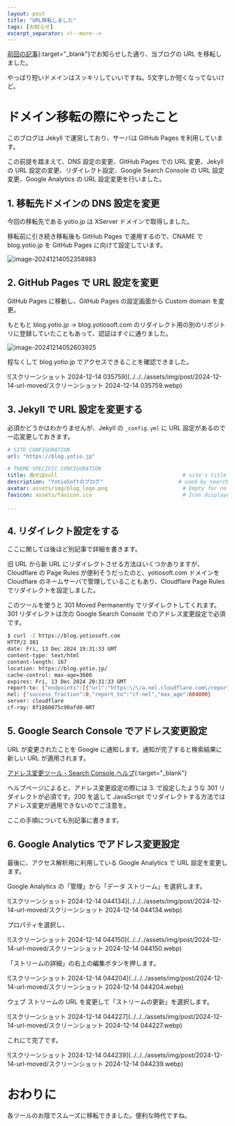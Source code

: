```yaml
---
layout: post
title: "URL移転しました"
tags: [お知らせ]
excerpt_separator: <!--more-->
---
```


[前回の記事](https://blog.yotio.jp/2024/12/08/new_domain.html){:target="_blank"}でお知らせした通り、当ブログの URL を移転しました。

やっぱり短いドメインはスッキリしていいですね。5文字しか短くなってないけど。

<!--more-->

# ドメイン移転の際にやったこと

このブログは Jekyll で運営しており、サーバは GitHub Pages を利用しています。

この前提を踏まえて、DNS 設定の変更、GitHub Pages での URL 変更、Jekyll の URL 設定の変更、リダイレクト設定、Google Search Console の URL 設定変更、Google Analytics の URL 設定変更を行いました。

## 1. 移転先ドメインの DNS 設定を変更

今回の移転先である yotio.jp は XServer ドメインで取得しました。

移転前に引き続き移転後も GitHub Pages で運用するので、CNAME で blog.yotio.jp を GitHub Pages に向けて設定しています。

![image-20241214052358983](../../../assets/img/post/2024-12-14-url-moved/image-20241214052358983.webp)

## 2. GitHub Pages で URL 設定を変更

GitHub Pages に移動し、GitHub Pages の設定画面から Custom domain を変更。

もともと blog.yotio.jp -> blog.yotiosoft.com のリダイレクト用の別のリポジトリに登録していたこともあって、認証はすぐに通りました。

![image-20241214052603925](../../../assets/img/post/2024-12-14-url-moved/image-20241214052603925.webp)

程なくして blog.yotio.jp でアクセスできることを確認できました。

![スクリーンショット 2024-12-14 035759](../../../assets/img/post/2024-12-14-url-moved/スクリーンショット 2024-12-14 035759.webp)

## 3. Jekyll で URL 設定を変更する

必須かどうかはわかりませんが、Jekyll の ``_config.yml`` に URL 設定があるので一応変更しておきます。

```yaml
# SITE CONFIGURATION
url: "https://blog.yotio.jp"

# THEME-SPECIFIC CONFIGURATION
title: 為せばnull                                        # site's title
description: "YotioSoftのブログ"       					# used by search engines
avatar: assets/img/blog_logo.png                        # Empty for no avatar in navbar
favicon: assets/favicon.ico                             # Icon displayed in the tab

...
```

## 4. リダイレクト設定をする

ここに関しては後ほど別記事で詳細を書きます。

旧 URL から新 URL にリダイレクトさせる方法はいくつかありますが、Cloudflare の Page Rules が便利そうだったのと、yotiosoft.com ドメインを Cloudflare のネームサーバで管理していることもあり、Cloudflare Page Rules でリダイレクトを設定しました。

このツールを使うと 301 Moved Permanently でリダイレクトしてくれます。301 リダイレクトは次の Google Search Console でのアドレス変更設定で必須です。

```sh
$ curl -I https://blog.yotiosoft.com
HTTP/2 301
date: Fri, 13 Dec 2024 19:31:33 GMT
content-type: text/html
content-length: 167
location: https://blog.yotio.jp/
cache-control: max-age=3600
expires: Fri, 13 Dec 2024 20:31:33 GMT
report-to: {"endpoints":[{"url":"https:\/\/a.nel.cloudflare.com\/report\/v4?s=ffbfHRgswDfYEml9ovmQS5h5vNRIc%2FpODh%2FeBkYKm6klVLHeZi66wjgBNHX8Eyv%2BN9tbOtvj32aBzPJaBj1NhdeXJ%2FAXuxodOVlntfPwA1n2%2BUNOCnmD84wobanTNZH4nIwNX4WO%2FcUxWYIGdwiqOyE%3D"}],"group":"cf-nel","max_age":604800}
nel: {"success_fraction":0,"report_to":"cf-nel","max_age":604800}
server: cloudflare
cf-ray: 8f1860075c90afd0-NRT
```

## 5. Google Search Console でアドレス変更設定

URL が変更されたことを Google に通知します。通知が完了すると検索結果に新しい URL が適用されます。

[アドレス変更ツール - Search Console ヘルプ](https://support.google.com/webmasters/answer/9370220?hl=ja){:target="_blank"}

ヘルプページによると、アドレス変更設定の際には 3. で設定したような 301 リダイレクトが必須です。200 を返して JavaScript でリダイレクトする方法ではアドレス変更が適用できないのでご注意を。

ここの手順についても別記事に書きます。

## 6. Google Analytics でアドレス変更設定

最後に、アクセス解析用に利用している Google Analytics で URL 設定を変更します。

Google Analytics の「管理」から「データ ストリーム」を選択します。

![スクリーンショット 2024-12-14 044134](../../../assets/img/post/2024-12-14-url-moved/スクリーンショット 2024-12-14 044134.webp)

プロパティを選択し、

![スクリーンショット 2024-12-14 044150](../../../assets/img/post/2024-12-14-url-moved/スクリーンショット 2024-12-14 044150.webp)

「ストリームの詳細」の右上の編集ボタンを押します。

![スクリーンショット 2024-12-14 044204](../../../assets/img/post/2024-12-14-url-moved/スクリーンショット 2024-12-14 044204.webp)

ウェブ ストリームの URL を変更して「ストリームの更新」を選択します。

![スクリーンショット 2024-12-14 044227](../../../assets/img/post/2024-12-14-url-moved/スクリーンショット 2024-12-14 044227.webp)

これにて完了です。

![スクリーンショット 2024-12-14 044239](../../../assets/img/post/2024-12-14-url-moved/スクリーンショット 2024-12-14 044239.webp)

# おわりに

各ツールのお陰でスムーズに移転できました。便利な時代ですね。
